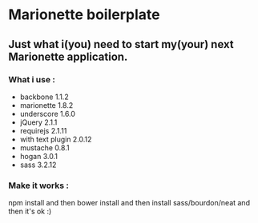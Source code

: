 # Marionette boilerplate

## Just what i(you) need to start my(your) next Marionette application.

### What i use :

+ backbone 1.1.2
+ marionette 1.8.2
+ underscore 1.6.0
+ jQuery 2.1.1
+ requirejs 2.1.11
+ with text plugin 2.0.12
+ mustache 0.8.1
+ hogan 3.0.1
+ sass 3.2.12

### Make it works :

npm install
and then bower install
and then install sass/bourdon/neat
and then it's ok :)
